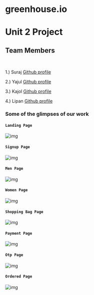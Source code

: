 # greenhouse.io

<h1> Unit 2 Project</h1>

<h2>Team Members</h2>
<br/>

1.) Suraj [Github profile](https://github.com/suraj-996)

2.) Yajul [Github profile](https://github.com/mdyajul)

3.) Kajol [Github profile](https://github.com/Kajol1106)

4.) Lipan [Github profile](https://github.com/lipan1437)



### Some of the glimpses of our work

#### `Landing Page`
![img](https://github.com/suraj-996/)
<br/>
#### `Signup Page`
![img](https://github.com/suraj-996/)
<br/>
#### `Men Page`
![img](https://github.com/suraj-996/)
<br/>
#### `Women Page`
![img](https://github.com/suraj-996/)
<br/>
#### `Shopping Bag Page`
![img](https://github.com/suraj-996/)
<br/>
#### `Payment Page`
![img](https://github.com/suraj-996/)
<br/>
#### `Otp Page`
![img](https://github.com/suraj-996/)
<br/>
#### `Ordered Page`
![img](https://github.com/suraj-996/)
